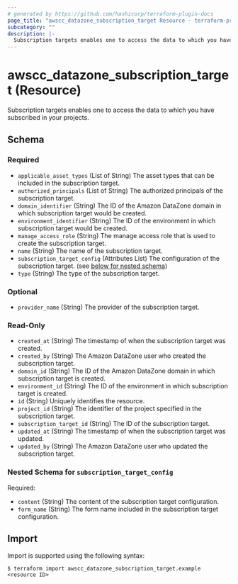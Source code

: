 ```yaml
---
# generated by https://github.com/hashicorp/terraform-plugin-docs
page_title: "awscc_datazone_subscription_target Resource - terraform-provider-awscc"
subcategory: ""
description: |-
  Subscription targets enables one to access the data to which you have subscribed in your projects.
---
```


# awscc_datazone_subscription_target (Resource)

Subscription targets enables one to access the data to which you have subscribed in your projects.



<!-- schema generated by tfplugindocs -->
## Schema

### Required

- `applicable_asset_types` (List of String) The asset types that can be included in the subscription target.
- `authorized_principals` (List of String) The authorized principals of the subscription target.
- `domain_identifier` (String) The ID of the Amazon DataZone domain in which subscription target would be created.
- `environment_identifier` (String) The ID of the environment in which subscription target would be created.
- `manage_access_role` (String) The manage access role that is used to create the subscription target.
- `name` (String) The name of the subscription target.
- `subscription_target_config` (Attributes List) The configuration of the subscription target. (see [below for nested schema](#nestedatt--subscription_target_config))
- `type` (String) The type of the subscription target.

### Optional

- `provider_name` (String) The provider of the subscription target.

### Read-Only

- `created_at` (String) The timestamp of when the subscription target was created.
- `created_by` (String) The Amazon DataZone user who created the subscription target.
- `domain_id` (String) The ID of the Amazon DataZone domain in which subscription target is created.
- `environment_id` (String) The ID of the environment in which subscription target is created.
- `id` (String) Uniquely identifies the resource.
- `project_id` (String) The identifier of the project specified in the subscription target.
- `subscription_target_id` (String) The ID of the subscription target.
- `updated_at` (String) The timestamp of when the subscription target was updated.
- `updated_by` (String) The Amazon DataZone user who updated the subscription target.

<a id="nestedatt--subscription_target_config"></a>
### Nested Schema for `subscription_target_config`

Required:

- `content` (String) The content of the subscription target configuration.
- `form_name` (String) The form name included in the subscription target configuration.

## Import

Import is supported using the following syntax:

```shell
$ terraform import awscc_datazone_subscription_target.example <resource ID>
```
